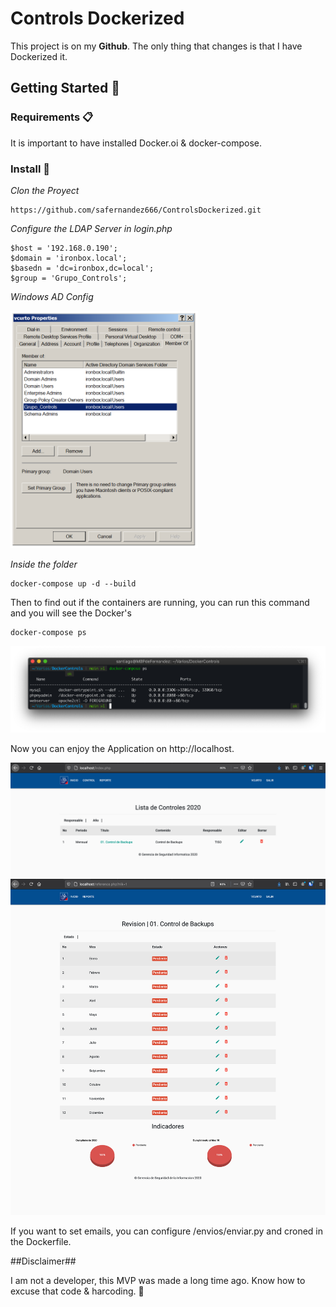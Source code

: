 # Controls Dockerized

This project is on my **Github**. The only thing that changes is that I have Dockerized it.

## Getting Started 🚀 

### Requirements 📋

It is important to have installed Docker.oi & docker-compose.

### Install 🔧

_Clon the Proyect_

```
https://github.com/safernandez666/ControlsDockerized.git
```
_Configure the LDAP Server in login.php_

```
$host = '192.168.0.190';
$domain = 'ironbox.local';
$basedn = 'dc=ironbox,dc=local';
$group = 'Grupo_Controls';
```
_Windows AD Config_

<img src="/webserver/controls/screenshots/ldap.png" width="300" >

_Inside the folder_

```
docker-compose up -d --build

```
Then to find out if the containers are running, you can run this command and you will see the Docker's

```
docker-compose ps

```
<img src="webserver/controls/screenshots/docker-compose.png" width="600" >

Now you can enjoy the Application on http://localhost.

<img src="webserver/controls/screenshots/ListaControles.png" width="600" >

<img src="webserver/controls/screenshots/Revision.png" width="600" >

If you want to set emails, you can configure /envios/enviar.py and croned in the Dockerfile.

##Disclaimer##

I am not a developer, this MVP was made a long time ago. Know how to excuse that code & harcoding. 🤪
